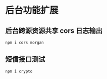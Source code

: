 # 后台功能扩展

## 后台跨源资源共享 cors 日志输出

```shell
npm i cors morgan
```

## 短信接口测试

```shell
npm i crypto
```
